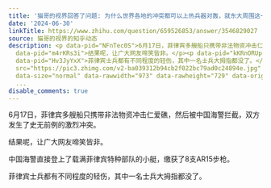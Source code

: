 ```yaml
---
title: '猫哥的视界回答了问题: 为什么世界各地的冲突都可以上热兵器对轰，就东大周围这一圈全是冷兵器械斗？'
date: '2024-06-30'
linkTitle: https://www.zhihu.com/question/659526853/answer/3546829027
source: 猫哥的视界的知乎动态
description: <p data-pid="NFnTec0S">6月17日，菲律宾多艘船只携带非法物资冲击仁爱礁，然后被中国海警拦截，双方发生了史无前例的激烈冲突。</p><p
  data-pid="m4rKRs3i">结果呢，让广大网友啼笑皆非。</p><p data-pid="kKRnORUp">中国海警直接登上了载满菲律宾特种部队的小艇，缴获了8支AR15步枪。</p><p
  data-pid="Hv3JyYxX">菲律宾士兵都有不同程度的轻伤，其中一名士兵大拇指都没了。</p><figure data-size="normal"><img
  src="https://pic3.zhimg.com/v2-ba039312b94cb2f022bc79ad0c24894e.jpg" data-caption=""
  data-size="normal" data-rawwidth="973" data-rawheight="729" data-original-token="v2-ba039
  ...
disable_comments: true
---
```

<p data-pid="NFnTec0S">6月17日，菲律宾多艘船只携带非法物资冲击仁爱礁，然后被中国海警拦截，双方发生了史无前例的激烈冲突。</p><p data-pid="m4rKRs3i">结果呢，让广大网友啼笑皆非。</p><p data-pid="kKRnORUp">中国海警直接登上了载满菲律宾特种部队的小艇，缴获了8支AR15步枪。</p><p data-pid="Hv3JyYxX">菲律宾士兵都有不同程度的轻伤，其中一名士兵大拇指都没了。</p><figure data-size="normal"><img src="https://pic3.zhimg.com/v2-ba039312b94cb2f022bc79ad0c24894e.jpg" data-caption="" data-size="normal" data-rawwidth="973" data-rawheight="729" data-original-token="v2-ba039 ...